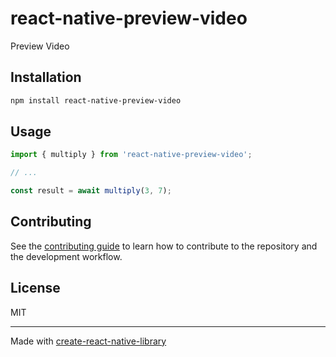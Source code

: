 # react-native-preview-video

Preview Video

## Installation

```sh
npm install react-native-preview-video
```

## Usage

```js
import { multiply } from 'react-native-preview-video';

// ...

const result = await multiply(3, 7);
```

## Contributing

See the [contributing guide](CONTRIBUTING.md) to learn how to contribute to the repository and the development workflow.

## License

MIT

---

Made with [create-react-native-library](https://github.com/callstack/react-native-builder-bob)
